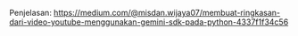 Penjelasan: https://medium.com/@misdan.wijaya07/membuat-ringkasan-dari-video-youtube-menggunakan-gemini-sdk-pada-python-4337f1f34c56

